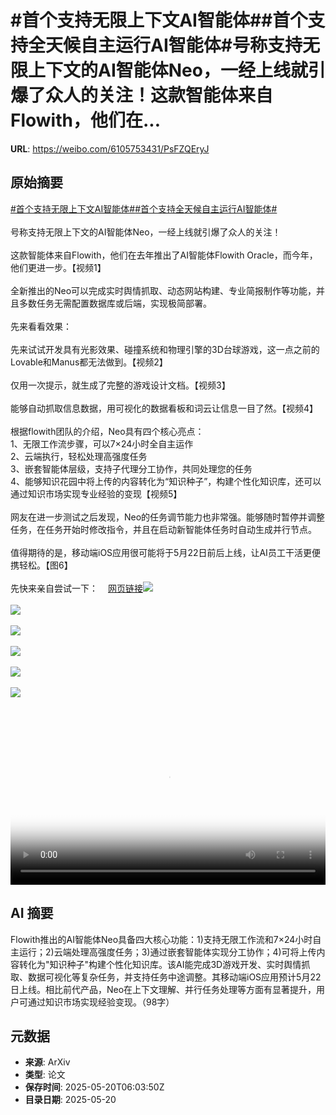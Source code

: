 # #首个支持无限上下文AI智能体##首个支持全天候自主运行AI智能体#号称支持无限上下文的AI智能体Neo，一经上线就引爆了众人的关注！这款智能体来自Flowith，他们在...

**URL**: https://weibo.com/6105753431/PsFZQEryJ

## 原始摘要

<a href="https://m.weibo.cn/search?containerid=231522type%3D1%26t%3D10%26q%3D%23%E9%A6%96%E4%B8%AA%E6%94%AF%E6%8C%81%E6%97%A0%E9%99%90%E4%B8%8A%E4%B8%8B%E6%96%87AI%E6%99%BA%E8%83%BD%E4%BD%93%23&amp;extparam=%23%E9%A6%96%E4%B8%AA%E6%94%AF%E6%8C%81%E6%97%A0%E9%99%90%E4%B8%8A%E4%B8%8B%E6%96%87AI%E6%99%BA%E8%83%BD%E4%BD%93%23" data-hide=""><span class="surl-text">#首个支持无限上下文AI智能体#</span></a><a href="https://m.weibo.cn/search?containerid=231522type%3D1%26t%3D10%26q%3D%23%E9%A6%96%E4%B8%AA%E6%94%AF%E6%8C%81%E5%85%A8%E5%A4%A9%E5%80%99%E8%87%AA%E4%B8%BB%E8%BF%90%E8%A1%8CAI%E6%99%BA%E8%83%BD%E4%BD%93%23&amp;extparam=%23%E9%A6%96%E4%B8%AA%E6%94%AF%E6%8C%81%E5%85%A8%E5%A4%A9%E5%80%99%E8%87%AA%E4%B8%BB%E8%BF%90%E8%A1%8CAI%E6%99%BA%E8%83%BD%E4%BD%93%23" data-hide=""><span class="surl-text">#首个支持全天候自主运行AI智能体#</span></a><br><br>号称支持无限上下文的AI智能体Neo，一经上线就引爆了众人的关注！<br><br>这款智能体来自Flowith，他们在去年推出了AI智能体Flowith Oracle，而今年，他们更进一步。【视频1】<br><br>全新推出的Neo可以完成实时舆情抓取、动态网站构建、专业简报制作等功能，并且多数任务无需配置数据库或后端，实现极简部署。<br><br>先来看看效果：<br><br>先来试试开发具有光影效果、碰撞系统和物理引擎的3D台球游戏，这一点之前的Lovable和Manus都无法做到。【视频2】<br><br>仅用一次提示，就生成了完整的游戏设计文档。【视频3】<br><br>能够自动抓取信息数据，用可视化的数据看板和词云让信息一目了然。【视频4】<br><br>根据flowith团队的介绍，Neo具有四个核心亮点：<br>1、无限工作流步骤，可以7×24小时全自主运作<br>2、云端执行，轻松处理高强度任务<br>3、嵌套智能体层级，支持子代理分工协作，共同处理您的任务<br>4、能够知识花园中将上传的内容转化为“知识种子”，构建个性化知识库，还可以通过知识市场实现专业经验的变现【视频5】<br><br>网友在进一步测试之后发现，Neo的任务调节能力也非常强。能够随时暂停并调整任务，在任务开始时修改指令，并且在启动新智能体任务时自动生成并行节点。<br><br>值得期待的是，移动端iOS应用很可能将于5月22日前后上线，让AI员工干活更便携轻松。【图6】<br><br>先快来亲自尝试一下：<a href="https://weibo.cn/sinaurl?u=https%3A%2F%2Fflowith.io%2F" data-hide=""><span class="url-icon"><img style="width: 1rem;height: 1rem" src="https://h5.sinaimg.cn/upload/2015/09/25/3/timeline_card_small_web_default.png" referrerpolicy="no-referrer"></span><span class="surl-text">网页链接</span></a><img style="" src="https://tvax2.sinaimg.cn/large/006Fd7o3ly1i1ltghfxloj30zk0k0wg9.jpg" referrerpolicy="no-referrer"><br><br><img style="" src="https://tvax2.sinaimg.cn/large/006Fd7o3ly1i1ltgmjh4fj31k20u0wfg.jpg" referrerpolicy="no-referrer"><br><br><img style="" src="https://tvax2.sinaimg.cn/large/006Fd7o3ly1i1ltgei63vj31hc0u0jt9.jpg" referrerpolicy="no-referrer"><br><br><img style="" src="https://tvax1.sinaimg.cn/large/006Fd7o3ly1i1ltgf6ym4j30zk0k00tx.jpg" referrerpolicy="no-referrer"><br><br><img style="" src="https://tvax3.sinaimg.cn/large/006Fd7o3ly1i1ltggben1j31hc0u0ab8.jpg" referrerpolicy="no-referrer"><br><br><img style="" src="https://tvax4.sinaimg.cn/large/006Fd7o3gy1i1ltf0fhjjj30q71kwq54.jpg" referrerpolicy="no-referrer"><br><br><br clear="both"><div style="clear: both"></div><video controls="controls" poster="https://tvax3.sinaimg.cn/orj480/006Fd7o3ly1i1ltggm9csj30zk0k0wg9.jpg" style="width: 100%"><source src="https://f.video.weibocdn.com/o0/36V4xlu9lx08oo80KPnW01041201aKQ60E010.mp4?label=mp4_720p&amp;template=1280x720.25.0&amp;ori=0&amp;ps=1CwnkDw1GXwCQx&amp;Expires=1747724372&amp;ssig=479FIxDpcB&amp;KID=unistore,video"><source src="https://f.video.weibocdn.com/o0/Tb1flRsTlx08oo80anBm01041200wX6z0E010.mp4?label=mp4_hd&amp;template=852x480.25.0&amp;ori=0&amp;ps=1CwnkDw1GXwCQx&amp;Expires=1747724372&amp;ssig=whBF7faoUr&amp;KID=unistore,video"><source src="https://f.video.weibocdn.com/o0/lqVdziSXlx08oo8045RC01041200jUnz0E010.mp4?label=mp4_ld&amp;template=640x360.25.0&amp;ori=0&amp;ps=1CwnkDw1GXwCQx&amp;Expires=1747724372&amp;ssig=eY3VU509VS&amp;KID=unistore,video"><p>视频无法显示，请前往<a href="https://video.weibo.com/show?fid=1034%3A5168345457295401" target="_blank" rel="noopener noreferrer">微博视频</a>观看。</p></video>

## AI 摘要

Flowith推出的AI智能体Neo具备四大核心功能：1)支持无限工作流和7×24小时自主运行；2)云端处理高强度任务；3)通过嵌套智能体实现分工协作；4)可将上传内容转化为"知识种子"构建个性化知识库。该AI能完成3D游戏开发、实时舆情抓取、数据可视化等复杂任务，并支持任务中途调整。其移动端iOS应用预计5月22日上线。相比前代产品，Neo在上下文理解、并行任务处理等方面有显著提升，用户可通过知识市场实现经验变现。（98字）

## 元数据

- **来源**: ArXiv
- **类型**: 论文
- **保存时间**: 2025-05-20T06:03:50Z
- **目录日期**: 2025-05-20
